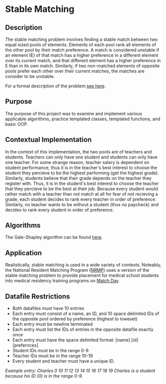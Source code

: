 # Stable Matching

## Description
The stable matching problem involves finding a stable match between two equal sized pools of elements.  Elements of each pool rank all elements of the other pool by their match preference.  A match is considered unstable if an element (E) of that match has a higher preference in a different element over its current match, and that different element has a higher preference in E than in its own match.  Similarly, if two non-matched elements of opposite pools prefer each other over their current matches, the matches are consider to be unstable.

For a formal description of the problem [see here](https://en.wikipedia.org/wiki/Stable_marriage_problem "Stable Marriage Problem").

## Purpose
The purpose of this project was to examine and implement various applicable algorithms, practice templated classes, templated functions, and basic OOP.

## Contextual Implementation
In the context of this implementation, the two pools are of teachers and students.  Teachers can only have one student and students can only have one teacher.  For some strange reason, teacher salary is dependent on student performance, thus it is in the teacher's best interest to choose the student they percieve to be the highest performing (get the highest grade).  Similarly, students believe that their grade depends on the teacher they register with.  Thus, it is in the student's best interest to choose the teacher that they percieve to be the best at their job.  Because every student would rather match with a teacher than not match at all for fear of not recieving a grade, each student decides to rank every teacher in order of preference.  Similarly, no teacher wants to be without a student (thus no paycheck) and decides to rank every student in order of preference.

## Algorithms
The Gale-Shapley algorithm can be found [here](https://en.wikipedia.org/wiki/Gale%E2%80%93Shapley_algorithm "Gale-Shapley algorithm").

## Application
Realistically, stable matching is used in a wide variety of contexts.  Noteably, the National Resident Matching Program ([NRMP](https://en.wikipedia.org/wiki/National_Resident_Matching_Program#Matching_algorithm "National Resident Matching Program")) uses a version of the stable matching problem to provide placement for medical school students into medical residency training programs on [Match Day](https://en.wikipedia.org/wiki/Match_Day_(medicine) "Match Day").

## Datafile Restrictions
* Both datafiles must have 10 entries
* Each entry must consist of a name, an ID, and 10 space delimited IDs of the opposite pool ordered by preference (highest to loweset)
* Each entry must be newline terminated
* Each entry must list the IDs of entries in the opposite datafile exactly once
* Each entry must have the space delimited format: [name] [id] [prefernces]
* Student IDs must be in the range 0-9
* Teacher IDs must be in the range 10-19
* Every student and teacher must have a unique ID.

*Example entry: Charles 0 10 11 12 13 14 15 16 17 18 19*
*Charles is a student because his ID (0) is in the range 0-9.*
